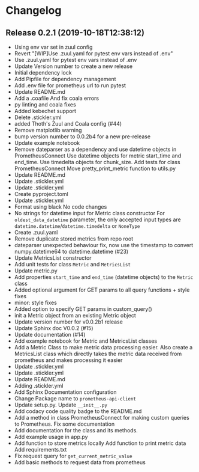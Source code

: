 # Changelog

## Release 0.2.1 (2019-10-18T12:38:12)

- Using env var set in zuul config
- Revert "[WIP]Use .zuul.yaml for pytest env vars instead of .env"
- Use .zuul.yaml for pytest env vars instead of .env
- Update Version number to create a new release
- Initial dependency lock
- Add Pipfile for dependency management
- Add .env file for prometheus url to run pytest
- Update README.md
- Add a .coafile And fix coala errors
- py linting and coala fixes
- Added kebechet support
- Delete .stickler.yml
- added Thoth's Zuul and Coala config (#44)
- Remove matplotlib warning
- bump version number to 0.0.2b4 for a new pre-release
- Update example notebook
- Remove dateparser as a dependency and use datetime objects in PrometheusConnect Use datetime objects for metric start_time and end_time. Use timedelta objects for chunk_size. Add tests for class PrometheusConnect Move pretty_print_metric function to utils.py
- Update README.md
- Update .stickler.yml
- Update .stickler.yml
- Create pyproject.toml
- Update .stickler.yml
- Format using black No code changes
- No strings for datetime input for Metric class constructor For `oldest_data_datetime` parameter, the only accepted input types are `datetime.datetime`/`datetime.timedelta` or `NoneType`
- Create .zuul.yaml
- Remove duplicate stored metrics from repo root
- dateparser unexpected behaviour fix, now use the timestamp to convert numpy.datetime64 to datetime.datetime (#23)
- Update MetricsList constructor
- Add unit tests for class `Metric` and `MetricsList`
- Update metric.py
- Add properties `start_time` and `end_time` (datetime objects) to the `Metric` class
- Added optional argument for GET params to all query functions + style fixes
- minor: style fixes
- Added option to specify GET params in custom_query()
- init a Metric object from an existing Metric object
- Update version number for v0.0.2b1 release
- Update Sphinx doc V0.0.2 (#15)
- Update documentation (#14)
- Add example notebook for Metric and MetricsList classes
- Add a Metric Class to make metric data processing easier. Also create a MetricsList class which directly takes the metric data received from prometheus and makes processing it easier
- Update .stickler.yml
- Update .stickler.yml
- Update README.md
- Adding .stickler.yml
- Add Sphinx Documentation configuration
- Change Package name to `prometheus-api-client`
- Update setup.py. Update `__init__.py`
- Add codacy code quality badge to the README.md
- Add a method in class PrometheusConnect for making custom queries to Prometheus. Fix some documentation
- Add documentation for the class and its methods.
- Add example usage in app.py
- Add function to store metrics locally Add function to print metric data Add requirements.txt
- Fix request query for `get_current_metric_value`
- Add basic methods to request data from prometheus
